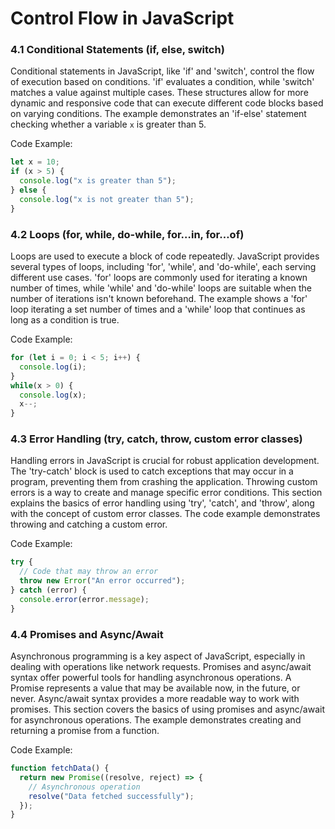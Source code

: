 
# Control Flow in JavaScript

### 4.1 Conditional Statements (if, else, switch)

Conditional statements in JavaScript, like 'if' and 'switch', control the flow of execution based on conditions. 'if' evaluates a condition, while 'switch' matches a value against multiple cases. These structures allow for more dynamic and responsive code that can execute different code blocks based on varying conditions. The example demonstrates an 'if-else' statement checking whether a variable `x` is greater than 5.

Code Example:
```js
let x = 10;
if (x > 5) {
  console.log("x is greater than 5");
} else {
  console.log("x is not greater than 5");
}
```

### 4.2 Loops (for, while, do-while, for…in, for…of)

Loops are used to execute a block of code repeatedly. JavaScript provides several types of loops, including 'for', 'while', and 'do-while', each serving different use cases. 'for' loops are commonly used for iterating a known number of times, while 'while' and 'do-while' loops are suitable when the number of iterations isn't known beforehand. The example shows a 'for' loop iterating a set number of times and a 'while' loop that continues as long as a condition is true.

Code Example:
```js
for (let i = 0; i < 5; i++) {
  console.log(i);
}
while(x > 0) {
  console.log(x);
  x--;
}
```

### 4.3 Error Handling (try, catch, throw, custom error classes)

Handling errors in JavaScript is crucial for robust application development. The 'try-catch' block is used to catch exceptions that may occur in a program, preventing them from crashing the application. Throwing custom errors is a way to create and manage specific error conditions. This section explains the basics of error handling using 'try', 'catch', and 'throw', along with the concept of custom error classes. The code example demonstrates throwing and catching a custom error.

Code Example:
```js
try {
  // Code that may throw an error
  throw new Error("An error occurred");
} catch (error) {
  console.error(error.message);
}
```

### 4.4 Promises and Async/Await

Asynchronous programming is a key aspect of JavaScript, especially in dealing with operations like network requests. Promises and async/await syntax offer powerful tools for handling asynchronous operations. A Promise represents a value that may be available now, in the future, or never. Async/await syntax provides a more readable way to work with promises. This section covers the basics of using promises and async/await for asynchronous operations. The example demonstrates creating and returning a promise from a function.

Code Example:
```js
function fetchData() {
  return new Promise((resolve, reject) => {
    // Asynchronous operation
    resolve("Data fetched successfully");
  });
}
```
